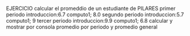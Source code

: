 EJERCICIO
calcular el promeddio de un estudiante de PILARES
primer periodo
    introduccion:6.7
    computo1; 8.0
segundo periodo
    introduccion:5.7
    computo1; 9
tercer periodo
    introduccion:9.9
    computo1; 6.8
calcular y mostrar por consola promedio por periodo y promedio general
